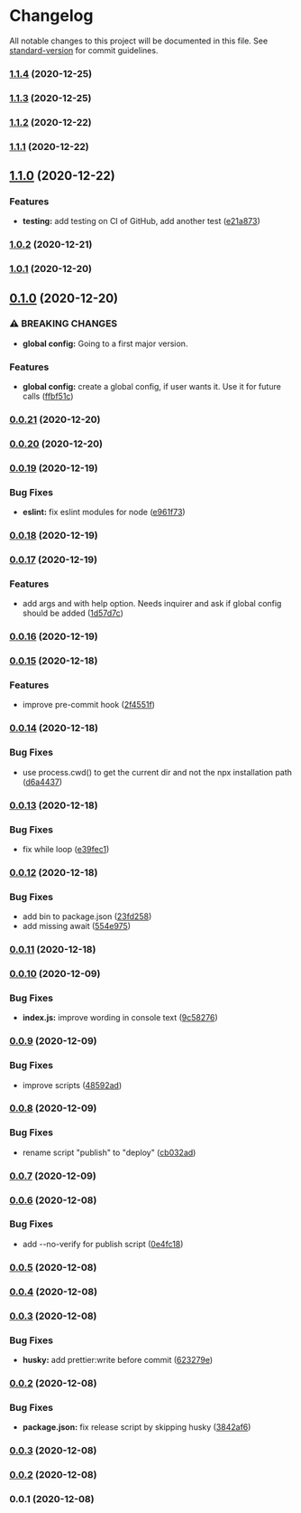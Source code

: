 # Changelog

All notable changes to this project will be documented in this file. See [standard-version](https://github.com/conventional-changelog/standard-version) for commit guidelines.

### [1.1.4](https://github.com/badabam/pprettier/compare/v1.1.3...v1.1.4) (2020-12-25)

### [1.1.3](https://github.com/badabam/pprettier/compare/v1.1.2...v1.1.3) (2020-12-25)

### [1.1.2](https://github.com/badabam/pprettier/compare/v1.1.1...v1.1.2) (2020-12-22)

### [1.1.1](https://github.com/badabam/pprettier/compare/v1.0.1...v1.1.1) (2020-12-22)

## [1.1.0](https://github.com/badabam/pprettier/compare/v1.0.2...v1.1.0) (2020-12-22)


### Features

* **testing:** add testing on CI of GitHub, add another test ([e21a873](https://github.com/badabam/pprettier/commit/e21a87367601221272c6b49330376ced4a8a2151))

### [1.0.2](https://github.com/badabam/pprettier/compare/v1.0.1...v1.0.2) (2020-12-21)

### [1.0.1](https://github.com/badabam/pprettier/compare/v1.0.0...v1.0.1) (2020-12-20)

## [0.1.0](https://github.com/badabam/pprettier/compare/v0.0.21...v0.1.0) (2020-12-20)


### ⚠ BREAKING CHANGES

* **global config:** Going to a first major version.

### Features

* **global config:** create a global config, if user wants it. Use it for future calls ([ffbf51c](https://github.com/badabam/pprettier/commit/ffbf51c296e28a21ed2c23951e6441b957c30c35))

### [0.0.21](https://github.com/badabam/pprettier/compare/v0.0.20...v0.0.21) (2020-12-20)

### [0.0.20](https://github.com/badabam/pprettier/compare/v0.0.19...v0.0.20) (2020-12-20)

### [0.0.19](https://github.com/badabam/pprettier/compare/v0.0.18...v0.0.19) (2020-12-19)


### Bug Fixes

* **eslint:** fix eslint modules for node ([e961f73](https://github.com/badabam/pprettier/commit/e961f73ce121159f62852ead2e68fcd49589cc66))

### [0.0.18](https://github.com/badabam/pprettier/compare/v0.0.17...v0.0.18) (2020-12-19)

### [0.0.17](https://github.com/badabam/pprettier/compare/v0.0.16...v0.0.17) (2020-12-19)


### Features

* add args and with help option. Needs inquirer and ask if global config should be added ([1d57d7c](https://github.com/badabam/pprettier/commit/1d57d7ce2185cc72623bedf815cce339b55a7dd7))

### [0.0.16](https://github.com/badabam/pprettier/compare/v0.0.15...v0.0.16) (2020-12-19)

### [0.0.15](https://github.com/badabam/pprettier/compare/v0.0.14...v0.0.15) (2020-12-18)


### Features

* improve pre-commit hook ([2f4551f](https://github.com/badabam/pprettier/commit/2f4551fed4615b2d1881943f13188142bd4d8f7e))

### [0.0.14](https://github.com/badabam/pprettier/compare/v0.0.13...v0.0.14) (2020-12-18)


### Bug Fixes

* use process.cwd() to get the current dir and not the npx installation path ([d6a4437](https://github.com/badabam/pprettier/commit/d6a4437cb50d68976eeb663b17ae8654fc2f748e))

### [0.0.13](https://github.com/badabam/pprettier/compare/v0.0.12...v0.0.13) (2020-12-18)


### Bug Fixes

* fix while loop ([e39fec1](https://github.com/badabam/pprettier/commit/e39fec1fa0259b8ff0f8e3fbc187319653e02d02))

### [0.0.12](https://github.com/badabam/pprettier/compare/v0.0.11...v0.0.12) (2020-12-18)


### Bug Fixes

* add bin to package.json ([23fd258](https://github.com/badabam/pprettier/commit/23fd2583247b179096a3fe046a5afc528f8ea1f5))
* add missing await ([554e975](https://github.com/badabam/pprettier/commit/554e9752e14f6f3fa409163d03ad17f15c5cebd0))

### [0.0.11](https://github.com/badabam/pprettier/compare/v0.0.10...v0.0.11) (2020-12-18)

### [0.0.10](https://github.com/badabam/pprettier/compare/v0.0.9...v0.0.10) (2020-12-09)


### Bug Fixes

* **index.js:** improve wording in console text ([9c58276](https://github.com/badabam/pprettier/commit/9c58276fde1845ffb95bdd17226680ec6821e0bd))

### [0.0.9](https://github.com/badabam/pprettier/compare/v0.0.8...v0.0.9) (2020-12-09)


### Bug Fixes

* improve scripts ([48592ad](https://github.com/badabam/pprettier/commit/48592ad996faa718be64f6a14c5acabef5c5bab4))

### [0.0.8](https://github.com/badabam/pprettier/compare/v0.0.7...v0.0.8) (2020-12-09)


### Bug Fixes

* rename script "publish" to "deploy" ([cb032ad](https://github.com/badabam/pprettier/commit/cb032ad5a13f3173bd6f096770cefa9d8378c3d2))

### [0.0.7](https://github.com/badabam/pprettier/compare/v0.0.6...v0.0.7) (2020-12-09)

### [0.0.6](https://github.com/badabam/pprettier/compare/v0.0.5...v0.0.6) (2020-12-08)


### Bug Fixes

* add --no-verify for publish script ([0e4fc18](https://github.com/badabam/pprettier/commit/0e4fc18d463a32c7eaf7498e9957ea15fe5a9cda))

### [0.0.5](https://github.com/badabam/pprettier/compare/v0.0.4...v0.0.5) (2020-12-08)

### [0.0.4](https://github.com/badabam/pprettier/compare/v0.0.3...v0.0.4) (2020-12-08)

### [0.0.3](https://github.com/badabam/pprettier/compare/v0.0.2...v0.0.3) (2020-12-08)


### Bug Fixes

* **husky:** add prettier:write before commit ([623279e](https://github.com/badabam/pprettier/commit/623279ed4956ff14cfe568f06ec4d76f941b7721))

### [0.0.2](https://github.com/badabam/pprettier/compare/v0.0.1...v0.0.2) (2020-12-08)

### Bug Fixes

- **package.json:** fix release script by skipping husky ([3842af6](https://github.com/badabam/pprettier/commit/3842af6c1be8ee01d813acc70ea45a8045a35e11))

### [0.0.3](https://github.com/badabam/pprettier/compare/v0.0.2...v0.0.3) (2020-12-08)

### [0.0.2](https://github.com/badabam/pprettier/compare/v0.0.1...v0.0.2) (2020-12-08)

### 0.0.1 (2020-12-08)
